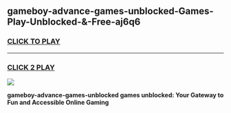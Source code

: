 
## gameboy-advance-games-unblocked-Games-Play-Unblocked-&-Free-aj6q6
<h3>
<a href="https://premium76.site?title=gameboy-advance-games-unblocked&ref=24A">CLICK TO PLAY</a></h3>
<hr>

<h3>
<a href="https://premium76.site?title=gameboy-advance-games-unblocked&ref=24A">CLICK 2 PLAY</a>
  
</h3>

<a href="https://premium76.site?title=gameboy-advance-games-unblocked&ref=24A"><img src="https://clearcache.store/games.png"></a>


**gameboy-advance-games-unblocked games unblocked: Your Gateway to Fun and Accessible Online Gaming**
